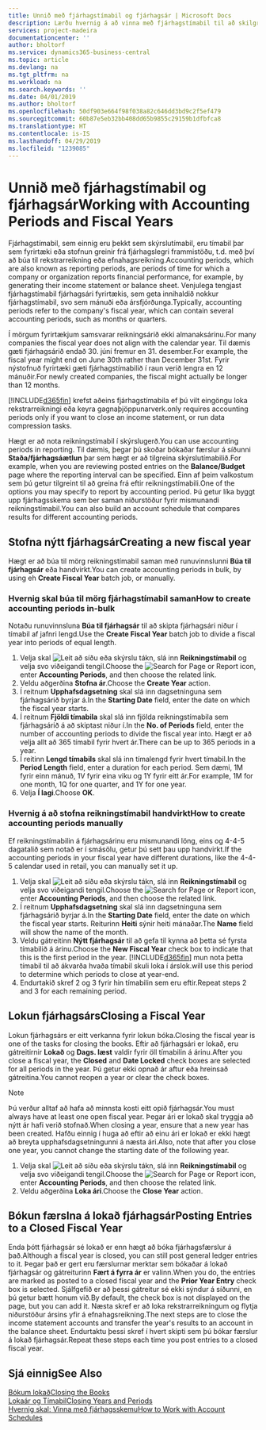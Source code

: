 ```yaml
---
title: Unnið með fjárhagstímabil og fjárhagsár | Microsoft Docs
description: Lærðu hvernig á að vinna með fjárhagstímabil til að skilgreina hvenær fyrirtækið greinir frá fjárhagslegri frammistöðu.
services: project-madeira
documentationcenter: ''
author: bholtorf
ms.service: dynamics365-business-central
ms.topic: article
ms.devlang: na
ms.tgt_pltfrm: na
ms.workload: na
ms.search.keywords: ''
ms.date: 04/01/2019
ms.author: bholtorf
ms.openlocfilehash: 50df903e664f98f038a82c646dd3bd9c2f5ef479
ms.sourcegitcommit: 60b87e5eb32bb408dd65b9855c29159b1dfbfca8
ms.translationtype: HT
ms.contentlocale: is-IS
ms.lasthandoff: 04/29/2019
ms.locfileid: "1239085"
---
```

# <a name="working-with-accounting-periods-and-fiscal-years"></a><span data-ttu-id="36cb0-103">Unnið með fjárhagstímabil og fjárhagsár</span><span class="sxs-lookup"><span data-stu-id="36cb0-103">Working with Accounting Periods and Fiscal Years</span></span>
<span data-ttu-id="36cb0-104">Fjárhagstímabil, sem einnig eru þekkt sem skýrslutímabil, eru tímabil þar sem fyrirtæki eða stofnun greinir frá fjárhagslegri frammistöðu, t.d. með því að búa til rekstrarreikning eða efnahagsreikning.</span><span class="sxs-lookup"><span data-stu-id="36cb0-104">Accounting periods, which are also known as reporting periods, are periods of time for which a company or organization reports financial performance, for example, by generating their income statement or balance sheet.</span></span> <span data-ttu-id="36cb0-105">Venjulega tengjast fjárhagstímabil fjárhagsári fyrirtækis, sem geta innihaldið nokkur fjárhagstímabil, svo sem mánuði eða ársfjórðunga.</span><span class="sxs-lookup"><span data-stu-id="36cb0-105">Typically, accounting periods refer to the company's fiscal year, which can contain several accounting periods, such as months or quarters.</span></span>

<span data-ttu-id="36cb0-106">Í mörgum fyrirtækjum samsvarar reikningsárið ekki almanaksárinu.</span><span class="sxs-lookup"><span data-stu-id="36cb0-106">For many companies the fiscal year does not align with the calendar year.</span></span> <span data-ttu-id="36cb0-107">Til dæmis gæti fjárhagsárið endað 30. júní fremur en 31. desember.</span><span class="sxs-lookup"><span data-stu-id="36cb0-107">For example, the fiscal year might end on June 30th rather than December 31st.</span></span> <span data-ttu-id="36cb0-108">Fyrir nýstofnuð fyrirtæki gæti fjárhagstímabilið í raun verið lengra en 12 mánuðir.</span><span class="sxs-lookup"><span data-stu-id="36cb0-108">For newly created companies, the fiscal might actually be longer than 12 months.</span></span> 

[!INCLUDE[d365fin](includes/d365fin_md.md)] <span data-ttu-id="36cb0-109">krefst aðeins fjárhagstímabila ef þú vilt eingöngu loka rekstrarreikningi eða keyra gagnaþjöppunarverk.</span><span class="sxs-lookup"><span data-stu-id="36cb0-109">only requires accounting periods only if you want to close an income statement, or run data compression tasks.</span></span> 

<span data-ttu-id="36cb0-110">Hægt er að nota reikningstímabil í skýrslugerð.</span><span class="sxs-lookup"><span data-stu-id="36cb0-110">You can use accounting periods in reporting.</span></span> <span data-ttu-id="36cb0-111">Til dæmis, þegar þú skoðar bókaðar færslur á síðunni **Staða/fjárhagsáætlun** þar sem hægt er að tilgreina skýrslutímabilið.</span><span class="sxs-lookup"><span data-stu-id="36cb0-111">For example, when you are reviewing posted entries on the **Balance/Budget** page where the reporting interval can be specified.</span></span> <span data-ttu-id="36cb0-112">Einn af þeim valkostum sem þú getur tilgreint til að greina frá eftir reikningstímabili.</span><span class="sxs-lookup"><span data-stu-id="36cb0-112">One of the options you may specify to report by accounting period.</span></span> <span data-ttu-id="36cb0-113">Þú getur líka byggt upp fjárhagsskema sem ber saman niðurstöður fyrir mismunandi reikningstímabil.</span><span class="sxs-lookup"><span data-stu-id="36cb0-113">You can also build an account schedule that compares results for different accounting periods.</span></span>

## <a name="creating-a-new-fiscal-year"></a><span data-ttu-id="36cb0-114">Stofna nýtt fjárhagsár</span><span class="sxs-lookup"><span data-stu-id="36cb0-114">Creating a new fiscal year</span></span>
<span data-ttu-id="36cb0-115">Hægt er að búa til mörg reikningstímabil saman með runuvinnslunni **Búa til fjárhagsár** eða handvirkt.</span><span class="sxs-lookup"><span data-stu-id="36cb0-115">You can create accounting periods in bulk, by using eh **Create Fiscal Year** batch job, or manually.</span></span>

### <a name="how-to-create-accounting-periods-in-bulk"></a><span data-ttu-id="36cb0-116">Hvernig skal búa til mörg fjárhagstímabil saman</span><span class="sxs-lookup"><span data-stu-id="36cb0-116">How to create accounting periods in-bulk</span></span>
<span data-ttu-id="36cb0-117">Notaðu runuvinnsluna **Búa til fjárhagsár** til að skipta fjárhagsári niður í tímabil af jafnri lengd.</span><span class="sxs-lookup"><span data-stu-id="36cb0-117">Use the **Create Fiscal Year** batch job to divide a fiscal year into periods of equal length.</span></span>  

1. <span data-ttu-id="36cb0-118">Velja skal ![Leit að síðu eða skýrslu](media/ui-search/search_small.png "Leit að síðu eða skýrslu táknið") tákn, slá inn **Reikningstímabil** og velja svo viðeigandi tengil.</span><span class="sxs-lookup"><span data-stu-id="36cb0-118">Choose the ![Search for Page or Report](media/ui-search/search_small.png "Search for Page or Report icon") icon, enter **Accounting Periods**, and then choose the related link.</span></span>  
2. <span data-ttu-id="36cb0-119">Veldu aðgerðina **Stofna ár**.</span><span class="sxs-lookup"><span data-stu-id="36cb0-119">Choose the **Create Year** action.</span></span>  <!--What about the Scheduling option? Should we mention that? There's also the Report Output Type field...-->
3. <span data-ttu-id="36cb0-120">Í reitnum **Upphafsdagsetning** skal slá inn dagsetninguna sem fjárhagsárið byrjar á.</span><span class="sxs-lookup"><span data-stu-id="36cb0-120">In the **Starting Date** field, enter the date on which the fiscal year starts.</span></span>  
4. <span data-ttu-id="36cb0-121">Í reitnum **Fjöldi tímabila** skal slá inn fjölda reikningstímabila sem fjárhagsárið á að skiptast niður í.</span><span class="sxs-lookup"><span data-stu-id="36cb0-121">In the **No. of Periods** field, enter the number of accounting periods to divide the fiscal year into.</span></span> <span data-ttu-id="36cb0-122">Hægt er að velja allt að 365 tímabil fyrir hvert ár.</span><span class="sxs-lookup"><span data-stu-id="36cb0-122">There can be up to 365 periods in a year.</span></span>  
5. <span data-ttu-id="36cb0-123">Í reitinn **Lengd tímabils** skal slá inn tímalengd fyrir hvert tímabil.</span><span class="sxs-lookup"><span data-stu-id="36cb0-123">In the **Period Length** field, enter a duration for each period.</span></span> <span data-ttu-id="36cb0-124">Sem dæmi, 1M fyrir einn mánuð, 1V fyrir eina viku og 1Y fyrir eitt ár.</span><span class="sxs-lookup"><span data-stu-id="36cb0-124">For example, 1M for one month, 1Q for one quarter, and 1Y for one year.</span></span>  
6. <span data-ttu-id="36cb0-125">Velja **Í lagi**.</span><span class="sxs-lookup"><span data-stu-id="36cb0-125">Choose **OK**.</span></span>  

### <a name="how-to-create-accounting-periods-manually"></a><span data-ttu-id="36cb0-126">Hvernig á að stofna reikningstímabil handvirkt</span><span class="sxs-lookup"><span data-stu-id="36cb0-126">How to create accounting periods manually</span></span>
<span data-ttu-id="36cb0-127">Ef reikningstímabilin á fjárhagsárinu eru mismunandi löng, eins og 4-4-5 dagatalið sem notað er í smásölu, getur þú sett þau upp handvirkt.</span><span class="sxs-lookup"><span data-stu-id="36cb0-127">If the accounting periods in your fiscal year have different durations, like the 4-4-5 calendar used in retail, you can manually set it up.</span></span>  
  
1. <span data-ttu-id="36cb0-128">Velja skal ![Leit að síðu eða skýrslu](media/ui-search/search_small.png "Leit að síðu eða skýrslu táknið") tákn, slá inn **Reikningstímabil** og velja svo viðeigandi tengil.</span><span class="sxs-lookup"><span data-stu-id="36cb0-128">Choose the ![Search for Page or Report](media/ui-search/search_small.png "Search for Page or Report icon") icon, enter **Accounting Periods**, and then choose the related link.</span></span>  
2. <span data-ttu-id="36cb0-129">Í reitnum **Upphafsdagsetning** skal slá inn dagsetninguna sem fjárhagsárið byrjar á.</span><span class="sxs-lookup"><span data-stu-id="36cb0-129">In the **Starting Date** field, enter the date on which the fiscal year starts.</span></span> <span data-ttu-id="36cb0-130">Reiturinn **Heiti** sýnir heiti mánaðar.</span><span class="sxs-lookup"><span data-stu-id="36cb0-130">The **Name** field will show the name of the month.</span></span>  
3. <span data-ttu-id="36cb0-131">Veldu gátreitinn **Nýtt fjárhagsár** til að gefa til kynna að þetta sé fyrsta tímabilið á árinu.</span><span class="sxs-lookup"><span data-stu-id="36cb0-131">Choose the **New Fiscal Year** check box to indicate that this is the first period in the year.</span></span> [!INCLUDE[d365fin](includes/d365fin_md.md)] <span data-ttu-id="36cb0-132">mun nota þetta tímabil til að ákvarða hvaða tímabil skuli loka í árslok.</span><span class="sxs-lookup"><span data-stu-id="36cb0-132">will use this period to determine which periods to close at year-end.</span></span>
4. <span data-ttu-id="36cb0-133">Endurtakið skref 2 og 3 fyrir hin tímabilin sem eru eftir.</span><span class="sxs-lookup"><span data-stu-id="36cb0-133">Repeat steps 2 and 3 for each remaining period.</span></span>  

## <a name="closing-a-fiscal-year"></a><span data-ttu-id="36cb0-134">Lokun fjárhagsárs</span><span class="sxs-lookup"><span data-stu-id="36cb0-134">Closing a Fiscal Year</span></span>
<span data-ttu-id="36cb0-135">Lokun fjárhagsárs er eitt verkanna fyrir lokun bóka.</span><span class="sxs-lookup"><span data-stu-id="36cb0-135">Closing the fiscal year is one of the tasks for closing the books.</span></span> <span data-ttu-id="36cb0-136">Eftir að fjárhagsári er lokað, eru gátreitirnir **Lokað** og **Dags. læst** valdir fyrir öll tímabilin á árinu.</span><span class="sxs-lookup"><span data-stu-id="36cb0-136">After you close a fiscal year, the **Closed** and **Date Locked** check boxes are selected for all periods in the year.</span></span> <span data-ttu-id="36cb0-137">Þú getur ekki opnað ár aftur eða hreinsað gátreitina.</span><span class="sxs-lookup"><span data-stu-id="36cb0-137">You cannot reopen a year or clear the check boxes.</span></span>

> [!NOTE]  
>  <span data-ttu-id="36cb0-138">Þú verður alltaf að hafa að minnsta kosti eitt opið fjárhagsár.</span><span class="sxs-lookup"><span data-stu-id="36cb0-138">You must always have at least one open fiscal year.</span></span> <span data-ttu-id="36cb0-139">Þegar ári er lokað skal tryggja að nýtt ár hafi verið stofnað.</span><span class="sxs-lookup"><span data-stu-id="36cb0-139">When closing a year, ensure that a new year has been created.</span></span> <span data-ttu-id="36cb0-140">Hafðu einnig í huga að eftir að einu ári er lokað er ekki hægt að breyta upphafsdagsetningunni á næsta ári.</span><span class="sxs-lookup"><span data-stu-id="36cb0-140">Also, note that after you close one year, you cannot change the starting date of the following year.</span></span>

1. <span data-ttu-id="36cb0-141">Velja skal ![Leit að síðu eða skýrslu](media/ui-search/search_small.png "Leit að síðu eða skýrslu táknið") tákn, slá inn **Reikningstímabil** og velja svo viðeigandi tengil.</span><span class="sxs-lookup"><span data-stu-id="36cb0-141">Choose the ![Search for Page or Report](media/ui-search/search_small.png "Search for Page or Report icon") icon, enter **Accounting Periods**, and then choose the related link.</span></span>  
2. <span data-ttu-id="36cb0-142">Veldu aðgerðina **Loka ári**.</span><span class="sxs-lookup"><span data-stu-id="36cb0-142">Choose the **Close Year** action.</span></span>  

## <a name="posting-entries-to-a-closed-fiscal-year"></a><span data-ttu-id="36cb0-143">Bókun færslna á lokað fjárhagsár</span><span class="sxs-lookup"><span data-stu-id="36cb0-143">Posting Entries to a Closed Fiscal Year</span></span>
<span data-ttu-id="36cb0-144">Enda þótt fjárhagsár sé lokað er enn hægt að bóka fjárhagsfærslur á það.</span><span class="sxs-lookup"><span data-stu-id="36cb0-144">Although a fiscal year is closed, you can still post general ledger entries to it.</span></span> <span data-ttu-id="36cb0-145">Þegar það er gert eru færslurnar merktar sem bókaðar á lokað fjárhagsár og gátreiturinn **Fært á fyrra ár** er valinn.</span><span class="sxs-lookup"><span data-stu-id="36cb0-145">When you do, the entries are marked as posted to a closed fiscal year and the **Prior Year Entry** check box is selected.</span></span> <span data-ttu-id="36cb0-146">Sjálfgefið er að þessi gátreitur sé ekki sýndur á síðunni, en þú getur bætt honum við.</span><span class="sxs-lookup"><span data-stu-id="36cb0-146">By default, the check box is not displayed on the page, but you can add it.</span></span> <span data-ttu-id="36cb0-147">Næsta skref er að loka rekstrarreikningum og flytja niðurstöður ársins yfir á efnahagsreikning.</span><span class="sxs-lookup"><span data-stu-id="36cb0-147">The next steps are to close the income statement accounts and transfer the year's results to an account in the balance sheet.</span></span> <span data-ttu-id="36cb0-148">Endurtaktu þessi skref í hvert skipti sem þú bókar færslur á lokað fjárhagsár.</span><span class="sxs-lookup"><span data-stu-id="36cb0-148">Repeat these steps each time you post entries to a closed fiscal year.</span></span>

## <a name="see-also"></a><span data-ttu-id="36cb0-149">Sjá einnig</span><span class="sxs-lookup"><span data-stu-id="36cb0-149">See Also</span></span>
[<span data-ttu-id="36cb0-150">Bókum lokað</span><span class="sxs-lookup"><span data-stu-id="36cb0-150">Closing the Books</span></span>](year-close-books.md)  
[<span data-ttu-id="36cb0-151">Lokaár og Tímabil</span><span class="sxs-lookup"><span data-stu-id="36cb0-151">Closing Years and Periods</span></span>](year-close-years-periods.md)  
[<span data-ttu-id="36cb0-152">Hvernig skal: Vinna með fjárhagsskemu</span><span class="sxs-lookup"><span data-stu-id="36cb0-152">How to Work with Account Schedules</span></span>](bi-how-work-account-schedule.md)  
  





